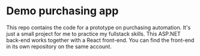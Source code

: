 # Demo purchasing app

This repo contains the code for a prototype on purchasing automation. It's just a small project for me to practice my fullstack skills. This ASP.NET back-end works together with a React front-end. You can find the front-end in its own repository on the same account.
